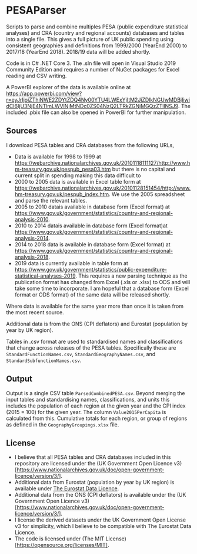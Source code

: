 # PESAParser
Scripts to parse and combine multiples PESA (public expenditure statistical analyses) and CRA (country and regional accounts) databases and tables into a single file. This gives a full picture of UK public spending using consistent geographies and definitions from 1999/2000 (YearEnd 2000) to 2017/18 (YearEnd 2018). 2018/19 data will be added shortly.

Code is in C# .NET Core 3. The .sln file will open in Visual Studio 2019 Community Edition and requires a number of NuGet packages for Excel reading and CSV writing.

A PowerBI explorer of the data is available online at https://app.powerbi.com/view?r=eyJrIjoiZThiNWE2ZDYtZDQ4Ny00YTU4LWExYjItM2JiZDlkNGUwMDBjIiwidCI6IjU3NjE4NTlmLWVlNjMtNDc0ZS04NzQ2LTRkZGNjMGQzZTllNSJ9. The included .pbix file can also be opened in PowerBI for further manipulation.

## Sources
I download PESA tables and CRA databases from the following URLs,
* Data is available for 1998 to 1999 at
https://webarchive.nationalarchives.gov.uk/20101118111127/http://www.hm-treasury.gov.uk/pespub_pesa03.htm but there is no capital and current split in spending making this data difficult to 
* 2000 to 2005 data is available in Excel table form at 
https://webarchive.nationalarchives.gov.uk/20101128151454/http://www.hm-treasury.gov.uk/pespub_index.htm. We use the 2005 spreadsheet and parse the relevant tables.
* 2005 to 2010 datais available in database form (Excel format) at https://www.gov.uk/government/statistics/country-and-regional-analysis-2010.
* 2010 to 2014 datais available in database form (Excel format)at
https://www.gov.uk/government/statistics/country-and-regional-analysis-2014.
* 2014 to 2018 data is available in database form (Excel format) at
https://www.gov.uk/government/statistics/country-and-regional-analysis-2018.
* 2019 data is currently available in table form at https://www.gov.uk/government/statistics/public-expenditure-statistical-analyses-2019. This requires a new parsing technique as the publication format has changed from Excel (.xls or .xlsx) to ODS and will take some time to incorporate. I am hopeful that a database form (Excel format or ODS format) of the same data will be released shortly.

Where data is available for the same year more than once it is taken from the most recent source.

Additional data is from the ONS (CPI deflators) and Eurostat (population by year by UK region).

Tables in .csv format are used to standardised names and classifications that change across releases of the PESA tables. Specifically these are `StandardFunctionNames.csv`, `StandardGeographyNames.csv`, and `StandardSubfunctionNames.csv`.

## Output
Output is a single CSV table `ParsedCombinedPESA.csv`. Beyond merging the input tables and standardising names, classifications, and units this includes the population of each region at the given year and the CPI index (2015 = 100) for the given year. The column `Value2015PerCapita` is calculated from this. Cumulative totals for each region, or group of regions as defined in the `GeographyGroupings.xlsx` file.

## License
* I believe that all PESA tables and CRA databases included in this repository are licensed under the (UK Government Open Licence v3)[https://www.nationalarchives.gov.uk/doc/open-government-licence/version/3/].
* Additional data from Eurostat (population by year by UK region) is available under [The Eurostat Data Licence](https://ec.europa.eu/eurostat/about/policies/copyright).
* Additional data from the ONS (CPI deflators) is available under the (UK Government Open Licence v3)[https://www.nationalarchives.gov.uk/doc/open-government-licence/version/3/].
* I license the derived datasets under the UK Government Open License v3 for simplicity, which I believe to be compatible with The Eurostat Data Licence.
* The code is licensed under (The MIT License)[https://opensource.org/licenses/MIT].
